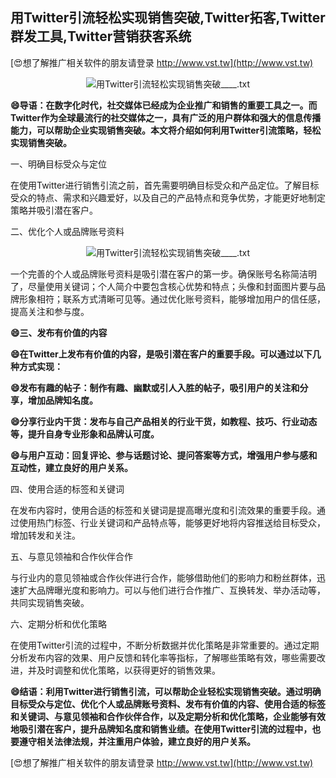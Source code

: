 ## **用Twitter引流轻松实现销售突破,Twitter拓客,Twitter群发工具,Twitter营销获客系统**

[😍想了解推广相关软件的朋友请登录 http://www.vst.tw](http://www.vst.tw)

 <center><img src="https://vst.tw/MP4/tuiguang/png/0.png" alt="用Twitter引流轻松实现销售突破____.txt"></center>

**😄导语：在数字化时代，社交媒体已经成为企业推广和销售的重要工具之一。而Twitter作为全球最流行的社交媒体之一，具有广泛的用户群体和强大的信息传播能力，可以帮助企业实现销售突破。本文将介绍如何利用Twitter引流策略，轻松实现销售突破。**

一、明确目标受众与定位

在使用Twitter进行销售引流之前，首先需要明确目标受众和产品定位。了解目标受众的特点、需求和兴趣爱好，以及自己的产品特点和竞争优势，才能更好地制定策略并吸引潜在客户。

二、优化个人或品牌账号资料

 <center><img src="https://vst.tw/MP4/tuiguang/png/5.png" alt="用Twitter引流轻松实现销售突破____.txt"></center>

一个完善的个人或品牌账号资料是吸引潜在客户的第一步。确保账号名称简洁明了，尽量使用关键词；个人简介中要包含核心优势和特点；头像和封面图片要与品牌形象相符；联系方式清晰可见等。通过优化账号资料，能够增加用户的信任感，提高关注和参与度。

**😄三、发布有价值的内容**

**😄在Twitter上发布有价值的内容，是吸引潜在客户的重要手段。可以通过以下几种方式实现：**

**😄发布有趣的帖子：制作有趣、幽默或引人入胜的帖子，吸引用户的关注和分享，增加品牌知名度。**

**😄分享行业内干货：发布与自己产品相关的行业干货，如教程、技巧、行业动态等，提升自身专业形象和品牌认可度。**

**😄与用户互动：回复评论、参与话题讨论、提问答案等方式，增强用户参与感和互动性，建立良好的用户关系。**

四、使用合适的标签和关键词

在发布内容时，使用合适的标签和关键词是提高曝光度和引流效果的重要手段。通过使用热门标签、行业关键词和产品特点等，能够更好地将内容推送给目标受众，增加转发和关注。

五、与意见领袖和合作伙伴合作

与行业内的意见领袖或合作伙伴进行合作，能够借助他们的影响力和粉丝群体，迅速扩大品牌曝光度和影响力。可以与他们进行合作推广、互换转发、举办活动等，共同实现销售突破。

六、定期分析和优化策略

在使用Twitter引流的过程中，不断分析数据并优化策略是非常重要的。通过定期分析发布内容的效果、用户反馈和转化率等指标，了解哪些策略有效，哪些需要改进，并及时调整和优化策略，以获得更好的销售效果。

**😄结语：利用Twitter进行销售引流，可以帮助企业轻松实现销售突破。通过明确目标受众与定位、优化个人或品牌账号资料、发布有价值的内容、使用合适的标签和关键词、与意见领袖和合作伙伴合作，以及定期分析和优化策略，企业能够有效地吸引潜在客户，提升品牌知名度和销售业绩。在使用Twitter引流的过程中，也要遵守相关法律法规，并注重用户体验，建立良好的用户关系。**

[😍想了解推广相关软件的朋友请登录 http://www.vst.tw](http://www.vst.tw)



